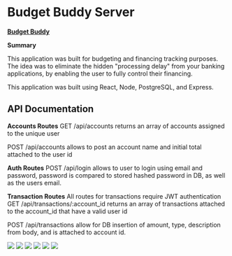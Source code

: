 # Budget Buddy Server

**[Budget Buddy](https://budget-buddy.vercel.app/)**

**Summary**

This application was built for budgeting and financing tracking purposes. The idea was to eliminate the hidden "processing delay" from your banking applications, by enabling the user to fully control their financing.

This application was built using React, Node, PostgreSQL, and Express.

## API Documentation

**Accounts Routes**
GET /api/accounts returns an array of accounts assigned to the unique user

POST /api/accounts allows to post an account name and initial total attached to the user id

**Auth Routes**
POST /api/login allows to user to login using email and password, password is compared to stored hashed password in DB, as well as the users email.

**Transaction Routes**
All routes for transactions require JWT authentication
GET /api/transactions/:account_id returns an array of transactions attached to the account_id that have a valid user id

POST /api/transactions allow for DB insertion of amount, type, description from body, and is attached to account id.

![](images/landing.png)
![](images/login.png)
![](images/signup.png)
![](images/dashboard.png)
![](images/newaccount.png)
![](images/newtransaction.png)
